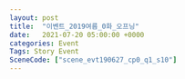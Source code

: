```yaml
---
layout: post
title:  "이벤트_2019여름_0화_오프닝"
date:   2021-07-20 05:00:00 +0000
categories: Event
Tags: Story Event
SceneCode: ["scene_evt190627_cp0_q1_s10"]
---
```

